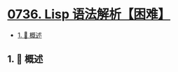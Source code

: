 # [0736. Lisp 语法解析【困难】](https://github.com/Tdahuyou/TNotes.leetcode/tree/main/notes/0736.%20Lisp%20%E8%AF%AD%E6%B3%95%E8%A7%A3%E6%9E%90%E3%80%90%E5%9B%B0%E9%9A%BE%E3%80%91)

<!-- region:toc -->

- [1. 📝 概述](#1--概述)

<!-- endregion:toc -->

## 1. 📝 概述

